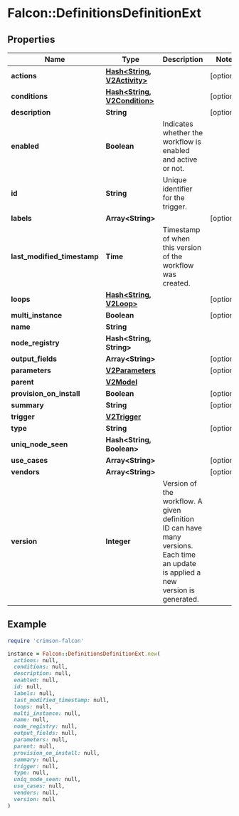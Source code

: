 # Falcon::DefinitionsDefinitionExt

## Properties

| Name | Type | Description | Notes |
| ---- | ---- | ----------- | ----- |
| **actions** | [**Hash&lt;String, V2Activity&gt;**](V2Activity.md) |  | [optional] |
| **conditions** | [**Hash&lt;String, V2Condition&gt;**](V2Condition.md) |  | [optional] |
| **description** | **String** |  | [optional] |
| **enabled** | **Boolean** | Indicates whether the workflow is enabled and active or not. |  |
| **id** | **String** | Unique identifier for the trigger. |  |
| **labels** | **Array&lt;String&gt;** |  | [optional] |
| **last_modified_timestamp** | **Time** | Timestamp of when this version of the workflow was created. |  |
| **loops** | [**Hash&lt;String, V2Loop&gt;**](V2Loop.md) |  | [optional] |
| **multi_instance** | **Boolean** |  | [optional] |
| **name** | **String** |  |  |
| **node_registry** | **Hash&lt;String, String&gt;** |  |  |
| **output_fields** | **Array&lt;String&gt;** |  | [optional] |
| **parameters** | [**V2Parameters**](V2Parameters.md) |  | [optional] |
| **parent** | [**V2Model**](V2Model.md) |  |  |
| **provision_on_install** | **Boolean** |  | [optional] |
| **summary** | **String** |  | [optional] |
| **trigger** | [**V2Trigger**](V2Trigger.md) |  |  |
| **type** | **String** |  | [optional] |
| **uniq_node_seen** | **Hash&lt;String, Boolean&gt;** |  |  |
| **use_cases** | **Array&lt;String&gt;** |  | [optional] |
| **vendors** | **Array&lt;String&gt;** |  | [optional] |
| **version** | **Integer** | Version of the workflow. A given definition ID can have many versions. Each time an update is applied a new version is generated. |  |

## Example

```ruby
require 'crimson-falcon'

instance = Falcon::DefinitionsDefinitionExt.new(
  actions: null,
  conditions: null,
  description: null,
  enabled: null,
  id: null,
  labels: null,
  last_modified_timestamp: null,
  loops: null,
  multi_instance: null,
  name: null,
  node_registry: null,
  output_fields: null,
  parameters: null,
  parent: null,
  provision_on_install: null,
  summary: null,
  trigger: null,
  type: null,
  uniq_node_seen: null,
  use_cases: null,
  vendors: null,
  version: null
)
```

